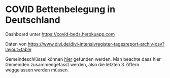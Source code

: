 # COVID Bettenbelegung in Deutschland

Dashboard unter https://covid-beds.herokuapp.com 

Daten von https://www.divi.de/divi-intensivregister-tagesreport-archiv-csv?layout=table

Gemeindeschlüssel können [hier](https://www.riserid.eu/data/user_upload/downloads/info-pdf.s/Diverses/Liste-Amtlicher-Gemeindeschluessel-AGS-2015.pdf) gefunden werden. Man beachte dass hier Gemeinden zusammengefasst werden, also die letzten 3 Ziffern weggelassen werden müssen. 
